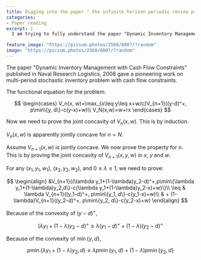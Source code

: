```yaml
---
title: Digging into the paper " the infinite horizon periodic review problem with setup costs".
categories:
- Paper reading
excerpt: |
  I am trying to fully understand the paper "Dynamic Inventory Management with Cash Flow Constraints"

feature_image: "https://picsum.photos/2560/600?/?random"
image: "https://picsum.photos/2560/600?/?random"
---
```


The paper "Dynamic Inventory Management with Cash Flow Constraints" published in Naval Research Logistics, 2008 gave a pioneering work on multi-period stochastic inventory problem with cash flow constraints.

The functional equation for the problem:

$$
\begin{cases}
V_n(x, w)=\max_{x\leq y\leq x+w/c}V_{n+1}((y-d)^+, p\min\{y, d\}-c(y-x)+w)\\
V_N(x,w)=w+rx
\end{cases}
$$

Now we need to prove the joint concavity of $V_n(x,w)$. This is by induction.

$V_n(x, w)$ is apparently jointly concave for $n=N$.

Assume $V_{n+1}(x, w)$ is jointly concave. We now prove the property for $n$. This is by proving the joint concavity of $V_{n+1}(x, y, w)$ in $x$, $y$ and $w$.

For any $(x_1, y_1, w_1)$, $(x_2, y_2, w_2)$, and $0\leq \lambda\leq 1$, we need to prove:

$$
\begin{align}
&V_{n+1}((\lambda y_1+(1-\lambda)y_2-d)^+,p\min\{\lambda y_1+(1-\lambda)y_2,d\}-c(\lambda y_1+(1-\lambda)y_2-x)+w)\}\\
\leq & \lambda V_{n+1}((y_1-d)^+, p\min\{y_1, d\}-c(y_1-x)+w)\\
& + (1-\lambda)V_{n+1}((y_2-d)^+, p\min\{y_2, d\}-c(y_2-x)+w)
\end{align}
$$

Because of the convexity of $(y-d)^+$,

$$
(\lambda y_1+(1-\lambda)y_2-d)^+\geq \lambda(y_1-d)^++(1-\lambda)(y_2-d)^+
$$

Because of the convexity of $\min\{y, d\}$,

$$
p\min\{\lambda y_1+(1-\lambda)y_2,d\}\leq \lambda p\min\{y_1, d\}+(1-\lambda)p\min\{y_2, d\}
$$
